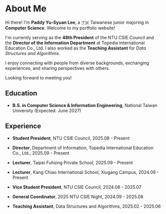 # About Me


Hi there! I'm **Paddy Yu-Syuan Lee**, a :taiwan: Taiwanese junior majoring in **Computer Science**. Welcome to my portfolio website!

I'm currently serving as the **48th President** of the NTU CSIE Council and the **Director of the Information Department** at Topedia International Education Co., Ltd. I also worked as the **Teaching Assistant** for *Data Structures and Algorithms*.

I enjoy connecting with people from diverse backgrounds, exchanging experiences, and sharing perspectives with others.

Looking forward to meeting you!

## Education

* **B.S. in Computer Science & Information Engineering**, National Taiwan University (Expected: June 2027)


## Experience

* **Student President**, NTU CSIE Council, 2025.08 - Present

* **Director**, Department of Information, Topedia International Education Co., Ltd., 2025.09 - Present

* **Lecturer**, Taipei Fuhsing Private School, 2025.09 - Present

* **Lecturer**, Kang Chiao International School, Xiugang Campus, 2024.09 - Present

* **Vice Student President**, NTU CSIE Council, 2024.08 - 2025.07

* **General Coordinator**, 2025 NTU CSIE Night, 2024.09 - 2025.08

* **Teaching Assistant**, Data Structures and Algorithms, 2025.02 - 2025.06

